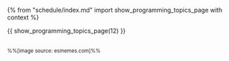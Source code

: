 {% from "schedule/index.md" import show_programming_topics_page with context %}

{{ show_programming_topics_page(12) }}

<div class="indented-level2">

<pic src="../../images/cat.jpg"></pic><br>
<small>%%[image source: esmemes.com]%%</small>
</div>
